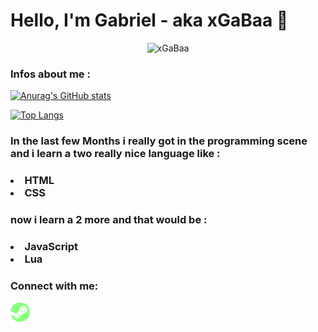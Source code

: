 # Hello, I'm Gabriel - aka xGaBaa 👋 

<p align="center"> <img src="https://komarev.com/ghpvc/?username=xGaBaa&label=Profile%20views&color=0e75b6&style=flat" alt="xGaBaa" /></p>

### Infos about me :

[![Anurag's GitHub stats](https://github-readme-stats.vercel.app/api?username=xGaBaa)](https://github.com/anuraghazra/github-readme-stats)

[![Top Langs](https://github-readme-stats.vercel.app/api/top-langs/?username=xGaBaa&layout=compact)](https://github.com/anuraghazra/github-readme-stats)

<h3>In the last few Months i really got in the programming scene and i learn a two really nice language like :</h3>
<h3><li>HTML</li>
<li>CSS</li></h3>
<h3>now i learn a 2 more and that would be :
<h3><li>JavaScript</li>
<li>Lua</li></h3>

### Connect with me:

[![website](./assets/steam.png)](https://steamcommunity.com/profiles/76561199121911508/)
&nbsp;&nbsp;
